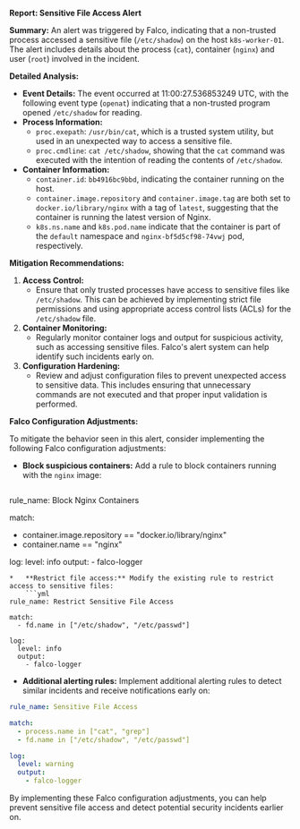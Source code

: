**Report: Sensitive File Access Alert**

**Summary:**
An alert was triggered by Falco, indicating that a non-trusted process accessed a sensitive file (`/etc/shadow`) on the host `k8s-worker-01`. The alert includes details about the process (`cat`), container (`nginx`) and user (`root`) involved in the incident.

**Detailed Analysis:**

*   **Event Details:** The event occurred at 11:00:27.536853249 UTC, with the following event type (`openat`) indicating that a non-trusted program opened `/etc/shadow` for reading.
*   **Process Information:**
    *   `proc.exepath`: `/usr/bin/cat`, which is a trusted system utility, but used in an unexpected way to access a sensitive file.
    *   `proc.cmdline`: `cat /etc/shadow`, showing that the `cat` command was executed with the intention of reading the contents of `/etc/shadow`.
*   **Container Information:**
    *   `container.id`: `bb4916bc9bbd`, indicating the container running on the host.
    *   `container.image.repository` and `container.image.tag` are both set to `docker.io/library/nginx` with a tag of `latest`, suggesting that the container is running the latest version of Nginx.
    *   `k8s.ns.name` and `k8s.pod.name` indicate that the container is part of the `default` namespace and `nginx-bf5d5cf98-74vwj` pod, respectively.

**Mitigation Recommendations:**

1.  **Access Control:**
    *   Ensure that only trusted processes have access to sensitive files like `/etc/shadow`. This can be achieved by implementing strict file permissions and using appropriate access control lists (ACLs) for the `/etc/shadow` file.
2.  **Container Monitoring:**
    *   Regularly monitor container logs and output for suspicious activity, such as accessing sensitive files. Falco's alert system can help identify such incidents early on.
3.  **Configuration Hardening:**
    *   Review and adjust configuration files to prevent unexpected access to sensitive data. This includes ensuring that unnecessary commands are not executed and that proper input validation is performed.

**Falco Configuration Adjustments:**

To mitigate the behavior seen in this alert, consider implementing the following Falco configuration adjustments:

*   **Block suspicious containers:** Add a rule to block containers running with the `nginx` image:
    ```yml
rule_name: Block Nginx Containers

match:
  - container.image.repository == "docker.io/library/nginx"
  - container.name == "nginx"

log:
  level: info
  output:
    - falco-logger
```
*   **Restrict file access:** Modify the existing rule to restrict access to sensitive files:
    ```yml
rule_name: Restrict Sensitive File Access

match:
  - fd.name in ["/etc/shadow", "/etc/passwd"]

log:
  level: info
  output:
    - falco-logger
```
*   **Additional alerting rules:** Implement additional alerting rules to detect similar incidents and receive notifications early on:

```yml
rule_name: Sensitive File Access

match:
  - process.name in ["cat", "grep"]
  - fd.name in ["/etc/shadow", "/etc/passwd"]

log:
  level: warning
  output:
    - falco-logger
```
By implementing these Falco configuration adjustments, you can help prevent sensitive file access and detect potential security incidents earlier on.